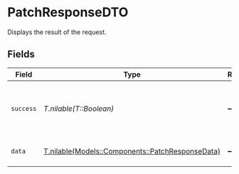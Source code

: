 # PatchResponseDTO

Displays the result of the request.


## Fields

| Field                                                                                        | Type                                                                                         | Required                                                                                     | Description                                                                                  | Example                                                                                      |
| -------------------------------------------------------------------------------------------- | -------------------------------------------------------------------------------------------- | -------------------------------------------------------------------------------------------- | -------------------------------------------------------------------------------------------- | -------------------------------------------------------------------------------------------- |
| `success`                                                                                    | *T.nilable(T::Boolean)*                                                                      | :heavy_minus_sign:                                                                           | It demonstrates whether the request is successful or not.                                    | true                                                                                         |
| `data`                                                                                       | [T.nilable(Models::Components::PatchResponseData)](../../models/shared/patchresponsedata.md) | :heavy_minus_sign:                                                                           | Displays the result of the request.                                                          |                                                                                              |
